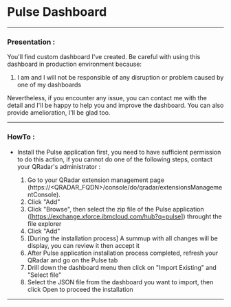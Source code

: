 # Pulse Dashboard

---

### Presentation :

You'll find custom dashboard I've created.
Be careful with using this dashboard in production environment because:

1. I am and I will not be responsible of any disruption or problem caused by one of my dashboards
      
Nevertheless, if you encounter any issue, you can contact me with the detail and I'll be happy to help you and improve the dashboard. You can also provide amelioration, I'll be glad too.

---

### HowTo :

+ Install the Pulse application first, you need to have sufficient permission to do this action, if you cannot do one of the following steps, contact your QRadar's administrator :

  1. Go to your QRadar extension management page (https://<QRADAR_FQDN>/console/do/qradar/extensionsManagementConsole).
  2. Click "Add"
  3. Click "Browse", then select the zip file of the Pulse application ([https://exchange.xforce.ibmcloud.com/hub?q=pulse]) throught the file explorer
  4. Click "Add"
  5. [During the installation process] A summup with all changes will be display, you can review it then accept it
  6. After Pulse application installation process completed, refresh your QRadar and go on the Pulse tab
  7. Drill down the dashboard menu then click on "Import Existing" and "Select file"
  8. Select the JSON file from the dashboard you want to import, then click Open to proceed the installation

---
